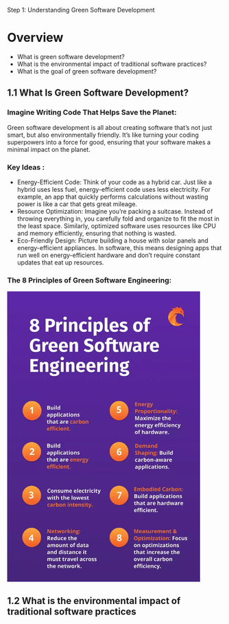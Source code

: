 Step 1: Understanding Green Software Development

# **Overview**

- What is green software development?
- What is the environmental impact of traditional software practices?
- What is the goal of green software development?

## **1.1 What Is Green Software Development?**

### **Imagine Writing Code That Helps Save the Planet:**
Green software development is all about creating software that’s not just smart, but also environmentally friendly. It’s like turning your coding superpowers into a force for good, ensuring that your software makes a minimal impact on the planet.

### **Key Ideas :**

- Energy-Efficient Code: Think of your code as a hybrid car. Just like a hybrid uses less fuel, energy-efficient code uses less electricity. For example, an app that quickly performs calculations without wasting power is like a car that gets great mileage.
- Resource Optimization: Imagine you’re packing a suitcase. Instead of throwing everything in, you carefully fold and organize to fit the most in the least space. Similarly, optimized software uses resources like CPU and memory efficiently, ensuring that nothing is wasted.
- Eco-Friendly Design: Picture building a house with solar panels and energy-efficient appliances. In software, this means designing apps that run well on energy-efficient hardware and don’t require constant updates that eat up resources.

### **The 8 Principles of Green Software Engineering:**
<img src="./images/pic2.png" alt="Green Web Developmen" width="450">

## **1.2 What is the environmental impact of traditional software practices**






